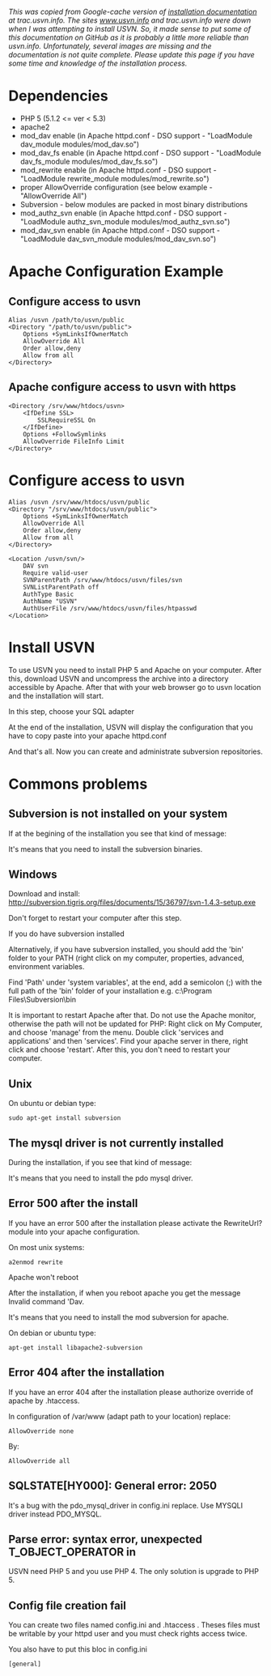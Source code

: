 _This was copied from Google-cache version of [installation documentation](https://trac.usvn.info/wiki/Documentation) at trac.usvn.info. The sites www.usvn.info and trac.usvn.info were down when I was attempting to install USVN. So, it made sense to put some of this documentation on GitHub as it is probably a little more reliable than usvn.info. Unfortunately, several images are missing and the documentation is not quite complete. Please update this page if you have some time and knowledge of the installation process._

# Dependencies

* PHP 5 (5.1.2 <= ver < 5.3)
* apache2
* mod_dav enable (in Apache httpd.conf - DSO support - "LoadModule dav_module modules/mod_dav.so")
* mod_dav_fs enable (in Apache httpd.conf - DSO support - "LoadModule dav_fs_module modules/mod_dav_fs.so")
* mod_rewrite enable (in Apache httpd.conf - DSO support - "LoadModule rewrite_module modules/mod_rewrite.so")
* proper AllowOverride configuration (see below example - "AllowOverride All")
* Subversion - below modules are packed in most binary distributions
* mod_authz_svn enable (in Apache httpd.conf - DSO support - "LoadModule authz_svn_module modules/mod_authz_svn.so")
* mod_dav_svn enable (in Apache httpd.conf - DSO support - "LoadModule dav_svn_module modules/mod_dav_svn.so")

# Apache Configuration Example

## Configure access to usvn

    Alias /usvn /path/to/usvn/public
    <Directory "/path/to/usvn/public">
        Options +SymLinksIfOwnerMatch
        AllowOverride All
        Order allow,deny
        Allow from all
    </Directory>

## Apache configure access to usvn with https

    <Directory /srv/www/htdocs/usvn>
        <IfDefine SSL>
            SSLRequireSSL On
        </IfDefine>
        Options +FollowSymlinks
        AllowOverride FileInfo Limit
    </Directory>

# Configure access to usvn
    Alias /usvn /srv/www/htdocs/usvn/public
    <Directory "/srv/www/htdocs/usvn/public">
        Options +SymLinksIfOwnerMatch
        AllowOverride All
        Order allow,deny
        Allow from all
    </Directory>

    <Location /usvn/svn/>
        DAV svn
        Require valid-user
        SVNParentPath /srv/www/htdocs/usvn/files/svn
        SVNListParentPath off
        AuthType Basic
        AuthName "USVN"
        AuthUserFile /srv/www/htdocs/usvn/files/htpasswd
    </Location>

# Install USVN

To use USVN you need to install PHP 5 and Apache on your computer. After this, download USVN and uncompress the archive into a directory accessible by Apache. After that with your web browser go to usvn location and the installation will start.

In this step, choose your SQL adapter

At the end of the installation, USVN will display the configuration that you have to copy paste into your apache httpd.conf

And that's all. Now you can create and administrate subversion repositories.

# Commons problems

## Subversion is not installed on your system

If at the begining of the installation you see that kind of message:

It's means that you need to install the subversion binaries.

## Windows

Download and install:  http://subversion.tigris.org/files/documents/15/36797/svn-1.4.3-setup.exe

Don't forget to restart your computer after this step.

If you do have subversion installed

Alternatively, if you have subversion installed, you should add the 'bin' folder to your PATH (right click on my computer, properties, advanced, environment variables.

Find 'Path' under 'system variables', at the end, add a semicolon (;) with the full path of the 'bin' folder of your installation e.g. c:\Program Files\Subversion\bin

It is important to restart Apache after that. Do not use the Apache monitor, otherwise the path will not be updated for PHP: Right click on My Computer, and choose 'manage' from the menu. Double click 'services and applications' and then 'services'. Find your apache server in there, right click and choose 'restart'. After this, you don't need to restart your computer.

## Unix

On ubuntu or debian type:

    sudo apt-get install subversion

## The mysql driver is not currently installed

During the installation, if you see that kind of message:


It's means that you need to install the pdo mysql driver.

## Error 500 after the install

If you have an error 500 after the installation please activate the RewriteUrl? module into your apache configuration.

On most unix systems:

    a2enmod rewrite

Apache won't reboot

After the installation, if when you reboot apache you get the message Invalid command 'Dav.

It's means that you need to install the mod subversion for apache.

On debian or ubuntu type:

    apt-get install libapache2-subversion

## Error 404 after the installation

If you have an error 404 after the installation please authorize override of apache by .htaccess.

In configuration of /var/www (adapt path to your location) replace:

    AllowOverride none

By:

    AllowOverride all

## SQLSTATE[HY000]: General error: 2050

It's a bug with the pdo_mysql_driver in config.ini replace. Use MYSQLI driver instead PDO_MYSQL.

## Parse error: syntax error, unexpected T_OBJECT_OPERATOR in

USVN need PHP 5 and you use PHP 4. The only solution is upgrade to PHP 5.

## Config file creation fail


You can create two files named config.ini and .htaccess . Theses files must be writable by your httpd user and you must check rights access twice.

You also have to put this bloc in config.ini

    [general]